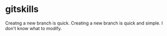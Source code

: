 # gitskills
Creatng a new branch is quick.
Creating a new branch is quick and simple.
I don't know what to modify.

